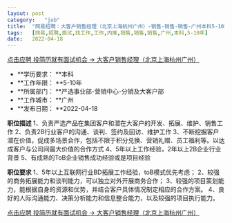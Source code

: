 ```yaml
---
layout:	post
category:	"job"
title:	"网易招聘：大客户销售经理（北京上海杭州广州）-销售-销售-销售-广州本科5-10年"
tags:	[网易,招聘,面试,找工作,工作,内推,销售,销售,销售,广州,本科,5-10年]
date:	2022-04-18
---
```


[点击应聘 投简历就有面试机会 -> 大客户销售经理（北京上海杭州广州）](http://mobile.bole.netease.com/bole/boleDetail?id=14145&employeeId=346f03c3cda5f04c&key=all)



- **学历要求： **本科
- **工作年限： **5-10年
- **所属部门： **严选事业部-营销中心-分销及大客户部
- **工作城市： **广州
- **发布日期： **2022-04-18



**职位描述**
1、负责严选产品在集团客户和潜在大客户的开发、拓展、维护、销售工作
2、负责2B行业客户的沟通、谈判、签约及回访、维护工作
3、不断挖掘客户潜在价值，促成多场景合作，包括不限于积分兑换、营销礼赠、员工福利等。以达成客户与公司间最大价值的合作方式
4、5年以上工作经验，2年以上2B企业行业背景
5、有成熟的ToB企业销售成功经验或是项目经验



**职位要求**
1、5年以上互联网行业BD拓展工作经验，toB模式优先考虑；
2、较强的商务拓展能力和谈判能力，可以独立对外开展商务合作；
3、较强的项目策划能力，能根据自身的资源和优势，并结合客户具体情况制定相应的合作方案。
4、良好的人际沟通能力、决策分析能力和信息整合能力，以及较强的项目执行能力。



[点击应聘 投简历就有面试机会 -> 大客户销售经理（北京上海杭州广州）](http://mobile.bole.netease.com/bole/boleDetail?id=14145&employeeId=346f03c3cda5f04c&key=all)